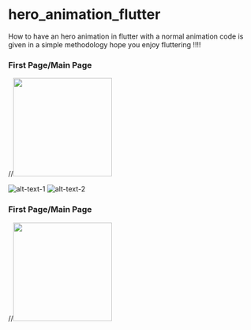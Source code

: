 # hero_animation_flutter
How to have an hero animation in flutter with a normal animation code is given in a simple methodology hope you enjoy fluttering !!!!
  <h3>First Page/Main Page</h3> 
//<img src="https://github.com/neon97/hero_animation_flutter/blob/master/Screenshot_1563015905.png?raw=true"  width="200" >

![alt-text-1](https://github.com/neon97/hero_animation_flutter/blob/master/Screenshot_1563015905.png?raw=true "title-1") ![alt-text-2](https://github.com/neon97/hero_animation_flutter/blob/master/Screenshot_1563015905.png?raw=true "title-2")

  <h3>First Page/Main Page</h3> 
//<img src="https://github.com/neon97/hero_animation_flutter/blob/master/Screenshot_1563015905.png?raw=true"  width="200" >




